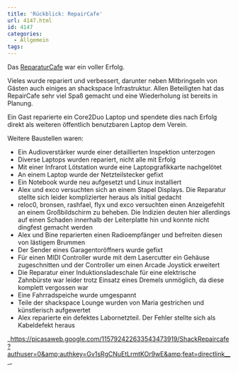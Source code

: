 ```yaml
---
title: 'Rückblick: RepairCafe'
url: 4147.html
id: 4147
categories:
  - Allgemein
tags:
---
```


Das [ReparaturCafe](https://blog.shackspace.de/?p=4085) war ein voller Erfolg.

Vieles wurde repariert und verbessert, darunter neben Mitbringseln von Gästen auch einiges an shackspace Infrastruktur.
Allen Beteiligten hat das RepairCafe sehr viel Spaß gemacht und eine Wiederholung ist bereits in Planung.

Ein Gast reparierte ein Core2Duo Laptop und spendete dies nach Erfolg direkt als weiteren öffentlich benutzbaren Laptop dem Verein.

Weitere Baustellen waren:

*   Ein Audioverstärker wurde einer detaillierten Inspektion unterzogen
*   Diverse Laptops wurden repariert, nicht alle mit Erfolg
*   Mit einer Infrarot Lötstation wurde eine Laptopgrafikkarte nachgelötet
*   An einem Laptop wurde der Netzteilstecker gefixt
*   Ein Notebook wurde neu aufgesetzt und Linux installiert
*   Alex und exco versuchten sich an einem Stapel Displays. Die Reparatur stellte sich leider komplizierter heraus als initial gedacht
*   reloc0, bronsen, rashfael, flyx und exco versuchten einen Anzeigefehlt an einem Großbildschirm zu beheben. Die Indizien deuten hier allerdings auf einen Schaden innerhalb der Leiterplatte hin und konnte nicht dingfest gemacht werden
*   Alex und Bine reparierten einen Radioempfänger und befreiten diesen von lästigem Brummen
*   Der Sender eines Garagentoröffners wurde gefixt
*   Für einen MIDI Controller wurde mit dem Lasercutter ein Gehäuse zugeschnitten und der Controller um einen Arcade Joystick erweitert
*   Die Reparatur einer Induktionsladeschale für eine elektrische Zahnbürste war leider trotz Einsatz eines Dremels unmöglich, da diese komplett vergossen war
*   Eine Fahrradspeiche wurde umgespannt
*   Teile der shackspace Lounge wurden von Maria gestrichen und künstlerisch aufgewertet
*   Alex reparierte ein defektes Labornetzteil. Der Fehler stellte sich als Kabeldefekt heraus
&nbsp;

_https://picasaweb.google.com/115792422633543473919/ShackRepaircafe?authuser=0&amp;authkey=Gv1sRgCNuEtLrmtKOr9wE&amp;feat=directlink__ _

&nbsp;